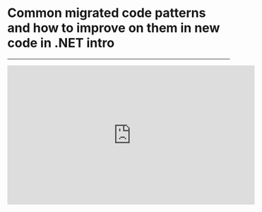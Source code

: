 ﻿# Common migrated code patterns and how to improve on them in new code in .NET intro
---
<iframe width="560" height="315" src="https://www.youtube.com/embed/IlTo-rQH4us?list=PL1DEQjXG2xnIJdh5U16PWRHKJBc5qEmRb" frameborder="0" allowfullscreen></iframe>